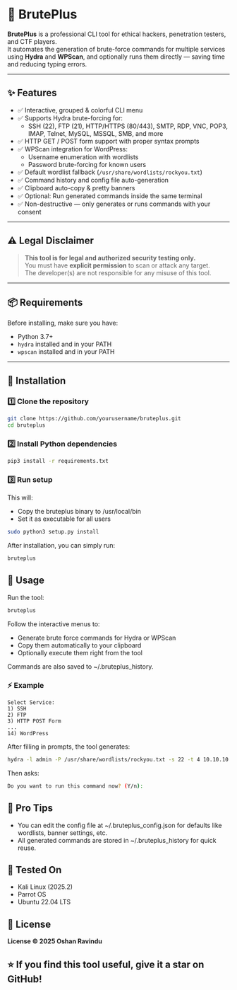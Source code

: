 # 🧠 BrutePlus

**BrutePlus** is a professional CLI tool for ethical hackers, penetration testers, and CTF players.  
It automates the generation of brute-force commands for multiple services using **Hydra** and **WPScan**, and optionally runs them directly — saving time and reducing typing errors.

---

## ✨ Features

- ✅ Interactive, grouped & colorful CLI menu  
- ✅ Supports Hydra brute-forcing for:
  - SSH (22), FTP (21), HTTP/HTTPS (80/443), SMTP, RDP, VNC, POP3, IMAP, Telnet, MySQL, MSSQL, SMB, and more
- ✅ HTTP GET / POST form support with proper syntax prompts
- ✅ WPScan integration for WordPress:
  - Username enumeration with wordlists
  - Password brute-forcing for known users
- ✅ Default wordlist fallback (`/usr/share/wordlists/rockyou.txt`)
- ✅ Command history and config file auto-generation
- ✅ Clipboard auto-copy & pretty banners
- ✅ Optional: Run generated commands inside the same terminal
- ✅ Non-destructive — only generates or runs commands with your consent

---

## ⚠️ Legal Disclaimer

> **This tool is for legal and authorized security testing only.**  
> You must have **explicit permission** to scan or attack any target.  
> The developer(s) are not responsible for any misuse of this tool.

---

## 📦 Requirements

Before installing, make sure you have:
- Python 3.7+
- `hydra` installed and in your PATH
- `wpscan` installed and in your PATH

---

## 🧰 Installation

### 1️⃣ Clone the repository
```bash
git clone https://github.com/yourusername/bruteplus.git
cd bruteplus
```
### 2️⃣ Install Python dependencies
```bash
pip3 install -r requirements.txt
```
### 3️⃣ Run setup

This will:

<ul><li>Copy the bruteplus binary to /usr/local/bin</li>
<li>Set it as executable for all users</li></ul>

```bash
sudo python3 setup.py install
```
After installation, you can simply run:
```bash
bruteplus
```
## 📄 Usage

Run the tool:
```bash
bruteplus
```
Follow the interactive menus to:

<ul><li>Generate brute force commands for Hydra or WPScan</li>
    <li>Copy them automatically to your clipboard</li>
    <li>Optionally execute them right from the tool</li></ul>
Commands are also saved to ~/.bruteplus_history.

### ⚡ Example
```text
Select Service:
1) SSH
2) FTP
3) HTTP POST Form
...
14) WordPress
```
After filling in prompts, the tool generates:
```bash
hydra -l admin -P /usr/share/wordlists/rockyou.txt -s 22 -t 4 10.10.10.10 ssh
```
Then asks:
```bash
Do you want to run this command now? (Y/n):
```
## 🧠 Pro Tips

<ul><li>You can edit the config file at ~/.bruteplus_config.json for defaults like wordlists, banner settings, etc.</li>
<li>All generated commands are stored in ~/.bruteplus_history for quick reuse.</li></ul>

## 🧪 Tested On
<ul>
<li>Kali Linux (2025.2)</li>
<li>Parrot OS</li>
<li>Ubuntu 22.04 LTS</li></ul>

## 📝 License

<b>License © 2025 Oshan Ravindu</b>

## ⭐ If you find this tool useful, give it a star on GitHub!
